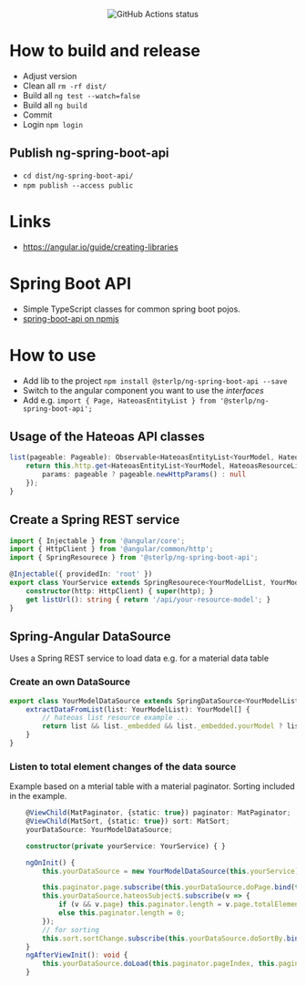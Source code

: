 <p align="center">
    <img alt="GitHub Actions status" src="https://github.com/sterlp/spring-angular-commons/workflows/Build%20Spring%20Angular/badge.svg">
</p>

# How to build and release

- Adjust version
- Clean all `rm -rf dist/`
- Build all `ng test --watch=false`
- Build all `ng build`
- Commit
- Login `npm login`

## Publish ng-spring-boot-api
- `cd dist/ng-spring-boot-api/`
- `npm publish --access public`

# Links
- https://angular.io/guide/creating-libraries

# Spring Boot API

- Simple TypeScript classes for common spring boot pojos.
- [spring-boot-api on npmjs](https://www.npmjs.com/package/@sterlp/ng-spring-boot-api)

# How to use

- Add lib to the project `npm install @sterlp/ng-spring-boot-api --save`
- Switch to the angular component you want to use the *interfaces*
- Add e.g. `import { Page, HateoasEntityList } from '@sterlp/ng-spring-boot-api';`

## Usage of the Hateoas API classes

```typescript
list(pageable: Pageable): Observable<HateoasEntityList<YourModel, HateoasResourceLinks>> {
    return this.http.get<HateoasEntityList<YourModel, HateoasResourceLinks>>('/api/your-resource', {
        params: pageable ? pageable.newHttpParams() : null
    });
}
```

## Create a Spring REST service

```typescript
import { Injectable } from '@angular/core';
import { HttpClient } from '@angular/common/http';
import { SpringResourece } from '@sterlp/ng-spring-boot-api';

@Injectable({ providedIn: 'root' })
export class YourService extends SpringResourece<YourModelList, YourModel> {
    constructor(http: HttpClient) { super(http); }
    get listUrl(): string { return '/api/your-resource-model'; }
}
```
## Spring-Angular DataSource

Uses a Spring REST service to load data e.g. for a material data table

### Create an own DataSource

```typescript
export class YourModelDataSource extends SpringDataSource<YourModelList, YourModel, YourService> {
    extractDataFromList(list: YourModelList): YourModel[] {
        // hateoas list resource example ...
        return list && list._embedded && list._embedded.yourModel ? list._embedded.yourModel : null;
    }
}
```

### Listen to total element changes of the data source

Example based on a mterial table with a material paginator. Sorting included in the example.

```typescript
    @ViewChild(MatPaginator, {static: true}) paginator: MatPaginator;
    @ViewChild(MatSort, {static: true}) sort: MatSort;
    yourDataSource: YourModelDataSource;

    constructor(private yourService: YourService) { }

    ngOnInit() {
        this.yourDataSource = new YourModelDataSource(this.yourService);

        this.paginator.page.subscribe(this.yourDataSource.doPage.bind(this.yourDataSource));
        this.yourDataSource.hateosSubject$.subscribe(v => {
            if (v && v.page) this.paginator.length = v.page.totalElements;
            else this.paginator.length = 0;
        });
        // for sorting
        this.sort.sortChange.subscribe(this.yourDataSource.doSortBy.bind(this.yourDataSource));
    }
    ngAfterViewInit(): void {
        this.yourDataSource.doLoad(this.paginator.pageIndex, this.paginator.pageSize);
    }
```
